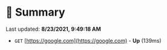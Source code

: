 # 📖 Summary
Last updated: **8/23/2021, 9:49:18 AM**

- `GET` [https://google.com](https://google.com) - **Up** (139ms)
